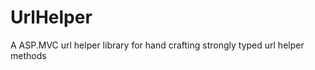 UrlHelper
=========

A  ASP.MVC url helper library for hand crafting strongly typed url helper methods 